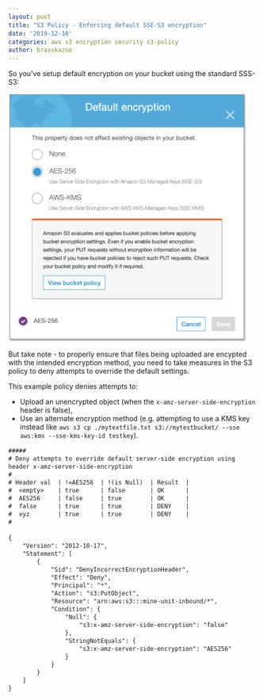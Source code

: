 ```yaml
---
layout: post
title: "S3 Policy - Enforcing default SSE-S3 encryption"
date: '2019-12-10'
categories: aws s3 encryption security s3-policy
author: brasskazoo
---
```


So you've setup default encryption on your bucket using the standard SSS-S3:

<img src="/assets/images/2019/12/AWS%20S3%20Default%20Encryption.png"  width="480">

But take note - to properly ensure that files being uploaded are encypted with the intended encryption method, you need to take measures in the S3 policy to deny attempts to override the default settings.

This example policy denies attempts to:
* Upload an unencrypted object (when the `x-amz-server-side-encryption` header is false), 
* Use an alternate encryption method (e.g. attempting to use a KMS key instead like `aws s3 cp ./mytextfile.txt s3://mytestbucket/ --sse aws:kms --sse-kms-key-id testkey`).

```
#####
# Deny attempts to override default server-side encryption using header x-amz-server-side-encryption
#
# Header val  | !=AES256  | !(is Null)  | Result  |
#  <empty>    | true      | false       | OK      |
#  AES256     | false     | true        | OK      |
#  false      | true      | true        | DENY    |
#  xyz        | true      | true        | DENY    |
#

{
    "Version": "2012-10-17",
    "Statement": [
        {
            "Sid": "DenyIncorrectEncryptionHeader",
            "Effect": "Deny",
            "Principal": "*",
            "Action": "s3:PutObject",
            "Resource": "arn:aws:s3:::mine-unit-inbound/*",
            "Condition": {
                "Null": {
                    "s3:x-amz-server-side-encryption": "false"
                },
                "StringNotEquals": {
                    "s3:x-amz-server-side-encryption": "AES256"
                }
            }
        }
    ]
}
```
